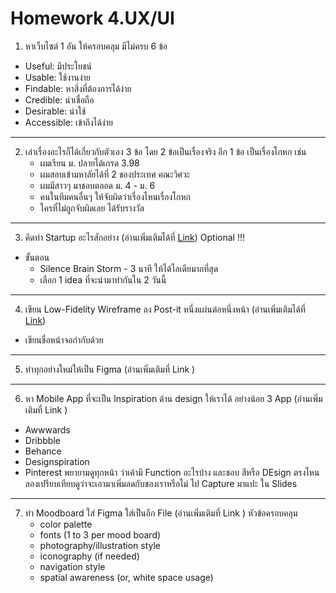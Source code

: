 # Homework 4.UX/UI

1. หาเว็บไซต์ 1 อัน ให้ครอบคลุม มีไม่ครบ 6 ข้อ 
-   Useful: มีประโยชน์
-   Usable: ใช้งานง่าย
-   Findable: หาสิ่งที่ต้องการได้ง่าย
-   Credible: น่าเชื่อถือ
-   Desirable: น่าใช้
-   Accessible: เข้าถึงได้ง่าย

---

2. เล่าเรื่องอะไรก็ได้เกี่ยวกับตัวเอง 3 ข้อ โดย 2 ข้อเป็นเรื่องจริง อีก 1 ข้อ เป็นเรื่องโกหก เช่น
    -   ผมเรียน ม. ปลายได้เกรด 3.98 
    -   ผมสอบเข้ามหาลัยได้ที่ 2 ของประเทศ คณะวิศวะ
    -   ผมมีสาวๆ มาชอบตลอด ม. 4 - ม. 6
    -   คนในทีมคนอื่นๆ ให้จับผิดว่าเรื่องไหนเรื่องโกหก
    -   ใครที่ไม่ถูกจับผิดเลย ได้รับรางวัล

---

3. คิดทำ Startup อะไรสักอย่าง (อ่านเพิ่มเติมได้ที่ [Link](https://docs.google.com/presentation/d/1jwq7qrtbUAVMZe0gA4q7CvhU8XsdGIQtniA_dEoPe7g/edit#slide=id.g793c46217a_0_3)) Optional !!!
-   ขั้นตอน 
    -   Silence Brain Storm - 3 นาที ให้ได้ไอเดียมากที่สุด
    -   เลือก 1 idea ที่จะนำมาทำกันใน 2 วันนี้

---

4. เขียน Low-Fidelity Wireframe ลง Post-it หนึ่งแผ่นต่อหนึ่งหน้า (อ่านเพิ่มเติมได้ที่ [Link](https://docs.google.com/presentation/d/1jwq7qrtbUAVMZe0gA4q7CvhU8XsdGIQtniA_dEoPe7g/edit#slide=id.g5e4738c347_0_1820))
-   เขียนชื่อหน้าจอกำกับด้วย

---

5. ทำทุกอย่างใหม่ให้เป็น Figma (อ่านเพิ่มเติมที่ Link )

---

6. หา Mobile App ที่จะเป็น Inspiration ด้าน design ให้เราได้ อย่างน้อย 3 App (อ่านเพิ่มเติมที่ Link )
-   Awwwards
-   Dribbble
-   Behance
-   Designspiration
-   Pinterest
    พยายามดูทุกหน้า ว่าเค้ามี Function อะไรบ้าง และชอบ สีหรือ DEsign ตรงไหน ลองเปรียบเทียบดูว่าจะเอามาเพิ่มลดกับของเราหรือไม่ ไป Capture มาแปะ ใน Slides

---

7. ทำ Moodboard ใส่ Figma ใส่เป็นอีก File (อ่านเพิ่มเติมที่ Link )
    หัวข้อครอบคลุม
    -   color palette
    -   fonts (1 to 3 per mood board)
    -   photography/illustration style
    -   iconography (if needed)
    -   navigation style
    -   spatial awareness (or, white space usage)

